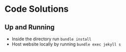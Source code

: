 # Code Solutions

## Up and Running
* Inside the directory run `bundle install`
* Host website locally by running `bundle exec jekyll s`